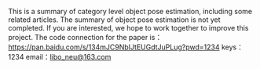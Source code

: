 This is a summary of category level object pose estimation, including some related articles. The summary of object pose estimation is not yet completed. If you are interested, we hope to work together to improve this project. The code connection for the paper is：
https://pan.baidu.com/s/134mJC9NbIJtEUGdtJuPLug?pwd=1234 
keys：1234 
email：libo_neu@163.com
